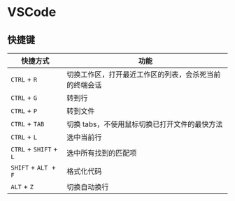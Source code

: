 # VSCode

## 快捷键

| 快捷方式                | 功能                                                   |
| ----------------------- | ------------------------------------------------------ |
| `CTRL` + `R`            | 切换工作区，打开最近工作区的列表，会杀死当前的终端会话 |
| `CTRL` + `G`            | 转到行                                                 |
| `CTRL` + `P`            | 转到文件                                               |
| `CTRL` + `TAB `         | 切换 tabs，不使用鼠标切换已打开文件的最快方法          |
| `CTRL` + `L`            | 选中当前行                                             |
| `CTRL` + `SHIFT` + `L ` | 选中所有找到的匹配项                                   |
| `SHIFT` + `ALT `+` F`   | 格式化代码                                             |
| `ALT` + `Z`             | 切换自动换行                                           |

